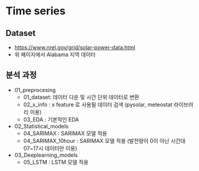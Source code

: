 # Time series

## Dataset
- https://www.nrel.gov/grid/solar-power-data.html
- 위 페이지에서 Alabama 지역 데이터 

## 분석 과정
- 01_preprocesing 
  - 01_dataset: 데이터 다운 및 시간 단위 데이터로 변환
  - 02_x_info : x feature 로 사용될 데이터 검색 (pysolar, meteostat 라이브러리 이용)
  - 03_EDA : 기본적인 EDA
- 02_Statistical_models
  - 04_SARIMAX : SARIMAX 모델 적용
  - 04_SARIMAX_10hour : SARIMAX 모델 적용 (발전량이 0이 아닌 시간대 07~17시 데이터만 이용)
- 03_Deeplearning_models
  - 05_LSTM : LSTM 모델 적용
